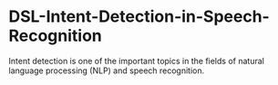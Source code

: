 # DSL-Intent-Detection-in-Speech-Recognition
Intent detection is one of the important topics in the fields of natural language processing (NLP) and speech recognition.
